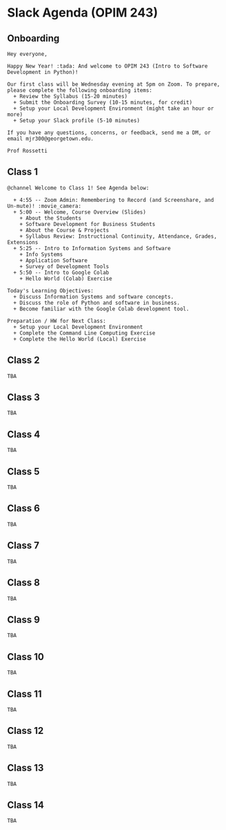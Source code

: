 # Slack Agenda (OPIM 243)

## Onboarding

```
Hey everyone,

Happy New Year! :tada: And welcome to OPIM 243 (Intro to Software Development in Python)!

Our first class will be Wednesday evening at 5pm on Zoom. To prepare, please complete the following onboarding items:
  + Review the Syllabus (15-20 minutes)
  + Submit the Onboarding Survey (10-15 minutes, for credit)
  + Setup your Local Development Environment (might take an hour or more)
  + Setup your Slack profile (5-10 minutes)

If you have any questions, concerns, or feedback, send me a DM, or email mjr300@georgetown.edu.

Prof Rossetti
```

## Class 1

```
@channel Welcome to Class 1! See Agenda below:

  + 4:55 -- Zoom Admin: Remembering to Record (and Screenshare, and Un-mute)! :movie_camera:
  + 5:00 -- Welcome, Course Overview (Slides)
    + About the Students
    + Software Development for Business Students
    + About the Course & Projects
    + Syllabus Review: Instructional Continuity, Attendance, Grades, Extensions
  + 5:25 -- Intro to Information Systems and Software
    + Info Systems
    + Application Software
    + Survey of Development Tools
  + 5:50 -- Intro to Google Colab
    + Hello World (Colab) Exercise

Today's Learning Objectives:
  + Discuss Information Systems and software concepts.
  + Discuss the role of Python and software in business.
  + Become familiar with the Google Colab development tool.

Preparation / HW for Next Class:
  + Setup your Local Development Environment
  + Complete the Command Line Computing Exercise
  + Complete the Hello World (Local) Exercise
```

## Class 2

```
TBA
```

## Class 3

```
TBA
```

## Class 4

```
TBA
```

## Class 5

```
TBA
```

## Class 6

```
TBA
```

## Class 7

```
TBA
```

## Class 8

```
TBA
```

## Class 9

```
TBA
```

## Class 10

```
TBA
```

## Class 11

```
TBA
```

## Class 12

```
TBA
```

## Class 13

```
TBA
```

## Class 14

```
TBA
```
